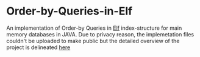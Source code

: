 # Order-by-Queries-in-Elf

An implementation of Order-by Queries in [Elf](http://elf.ovgu.de/) index-structure for main memory databases in JAVA. Due to privacy reason, the implemetation files couldn't be uploaded to make public but the detailed overview of the project is delineated [here](https://github.com/JalajVora/Order-by-Queries-in-Elf/blob/master/docs/Order_by_Queries_in_Elf.pdf)
